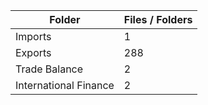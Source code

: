 | Folder                |   Files / Folders |
|-----------------------|-------------------|
| Imports               |                 1 |
| Exports               |               288 |
| Trade Balance         |                 2 |
| International Finance |                 2 |